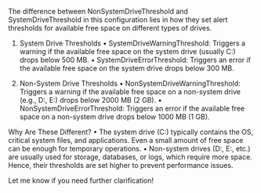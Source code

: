 The difference between NonSystemDriveThreshold and SystemDriveThreshold in this configuration lies in how they set alert thresholds for available free space on different types of drives.

1. System Drive Thresholds
	•	SystemDriveWarningThreshold: Triggers a warning if the available free space on the system drive (usually C:) drops below 500 MB.
	•	SystemDriveErrorThreshold: Triggers an error if the available free space on the system drive drops below 300 MB.

2. Non-System Drive Thresholds
	•	NonSystemDriveWarningThreshold: Triggers a warning if the available free space on a non-system drive (e.g., D:, E:) drops below 2000 MB (2 GB).
	•	NonSystemDriveErrorThreshold: Triggers an error if the available free space on a non-system drive drops below 1000 MB (1 GB).

Why Are These Different?
	•	The system drive (C:) typically contains the OS, critical system files, and applications. Even a small amount of free space can be enough for temporary operations.
	•	Non-system drives (D:, E:, etc.) are usually used for storage, databases, or logs, which require more space. Hence, their thresholds are set higher to prevent performance issues.

Let me know if you need further clarification!
